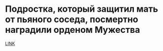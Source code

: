 # Подростка, который защитил мать от пьяного соседа, посмертно наградили орденом Мужества 



[LINK](https://varlamov.ru/3371439.html)